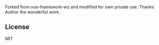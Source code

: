 Forked from vue-framework-wz and modified for own private use.
Thanks Author the wonderful work.



## License

MIT

